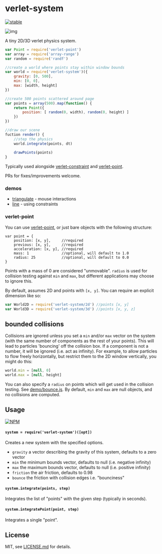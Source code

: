 # verlet-system

[![stable](http://badges.github.io/stability-badges/dist/stable.svg)](http://github.com/badges/stability-badges)

![img](http://i.imgur.com/zBwknK0.png)

A tiny 2D/3D verlet physics system.

```js
var Point = require('verlet-point')
var array = require('array-range')
var random = require('randf')

//create a world where points stay within window bounds
var world = require('verlet-system')({ 
    gravity: [0, 500],
    min: [0, 0],
    max: [width, height]
})

//create 500 points scattered around page
var points = array(500).map(function() {
    return Point({ 
        position: [ random(0, width), random(0, height) ]
    })
})

//draw our scene
fuction render() {
    //step the physics
    world.integrate(points, dt)
    
    drawPoints(points)
}
```

Typically used alongside [verlet-constraint](https://www.npmjs.org/package/verlet-constraint) and [verlet-point](https://www.npmjs.org/package/verlet-point).

PRs for fixes/improvements welcome.

### demos

- [triangulate](http://mattdesl.github.io/verlet-system/demo/triangulate.html) - mouse interactions
- [line](http://mattdesl.github.io/verlet-system/demo/line.html) - using constraints

### verlet-point

You can use [verlet-point](https://www.npmjs.org/package/verlet-point), or just bare objects with the following structure:

```
var point = {
    position: [x, y],     //required
    previous: [x, y],     //required
    acceleration: [x, y], //required
    mass: 1               //optional, will default to 1.0
    radius: 25            //optional, will default to 0.0
}
```

Points with a mass of 0 are considered "unmovable". `radius` is used for collision testing against `min` and `max`, but different applications may choose to ignore this. 

By default, assumes 2D and points with `[x, y]`. You can require an explicit dimension like so: 

```js
var World2D = require('verlet-system/2d') //points [x, y]
var World3D = require('verlet-system/3d') //points [x, y, z]
```

## bounded collisions

Collisions are ignored unless you set a `min` and/or `max` vector on the system (with the same number of components as the rest of your points). This will lead to particles 'bouncing' off the collision box. If a component is not a number, it will be ignored (i.e. act as infinity). For example, to allow particles to flow freely horizontally, but restrict them to the 2D window vertically, you might do this:

```js
world.min = [null, 0]
world.max = [null, height]
```

You can also specify a `radius` on points which will get used in the collision testing. See [demo/bounce.js](demo/bounce.js). By default, `min` and `max` are null objects, and no collisions are computed. 

## Usage

[![NPM](https://nodei.co/npm/verlet-system.png)](https://nodei.co/npm/verlet-system/)

#### `system = require('verlet-system')([opt])`

Creates a new system with the specified options.

- `gravity` a vector describing the gravity of this system, defaults to a zero vector
- `min` the minimum bounds vector, defaults to null (i.e. negative infinity)
- `max` the maximum bounds vector, defaults to null (i.e. positive infinity)
- `friction` the air friction, defaults to 0.98
- `bounce` the friction with collision edges i.e. "bounciness"

#### `system.integrate(points, step)`

Integrates the list of "points" with the given step (typically in seconds). 

#### `system.integratePoint(point, step)`

Integrates a single "point".

## License

MIT, see [LICENSE.md](http://github.com/mattdesl/verlet-system/blob/master/LICENSE.md) for details.

